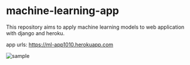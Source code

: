 # machine-learning-app
This repository aims to apply machine learning models to web application with django and heroku.

app urls: https://ml-app1010.herokuapp.com

![sample](https://github.com/yosepalexsander/machine-learning-app/tree/main/screenshot/sample.PNG?raw=true "Apps Sample")
